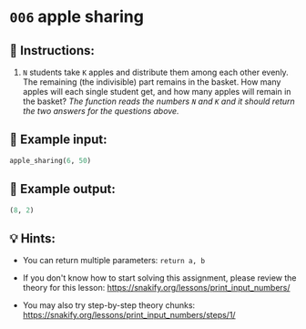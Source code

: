 # `006` apple sharing

## 📝 Instructions:

1. `N` students take `K` apples and distribute them among each other evenly. The remaining (the indivisible) part remains in the basket. How many apples will each single student get, and how many apples will remain in the basket? *The function reads the numbers `N` and `K` and it should return the two answers for the questions above.*

## 📎 Example input:

```py
apple_sharing(6, 50)
```

## 📎 Example output:

```py
(8, 2)
```

## 💡 Hints:

+ You can return multiple parameters: `return a, b`

+ If you don't know how to start solving this assignment, please review the theory for this lesson: https://snakify.org/lessons/print_input_numbers/

+ You may also try step-by-step theory chunks: https://snakify.org/lessons/print_input_numbers/steps/1/
